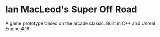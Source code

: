 # Ian MacLeod's Super Off Road #

A game prototype based on the arcade classic. Built in C++ and Unreal Engine 4.18.

